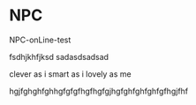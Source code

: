 # NPC
NPC-onLine-test

fsdhjkhfjksd
sadasdsadsad

clever as i 
smart as i
lovely as me 



hgjfghghfghhgfgfgfhgfhgfgjhgfghfghfghfgfhgjfhf

